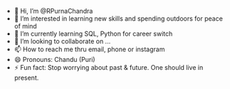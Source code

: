 - 👋 Hi, I’m @RPurnaChandra
- 👀 I’m interested in learning new skills and spending outdoors for peace of mind
- 🌱 I’m currently learning SQL, Python for career switch
- 💞️ I’m looking to collaborate on ...
- 📫 How to reach me thru email, phone or instagram
- 😄 Pronouns: Chandu (Puri)
- ⚡ Fun fact: Stop worrying about past & future. One should live in present.

<!---
RPurnaChandra/RPurnaChandra is a ✨ special ✨ repository because its `README.md` (this file) appears on your GitHub profile.
You can click the Preview link to take a look at your changes.
--->
